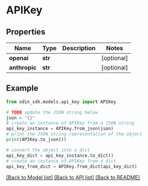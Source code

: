 # APIKey


## Properties

Name | Type | Description | Notes
------------ | ------------- | ------------- | -------------
**openai** | **str** |  | [optional] 
**anthropic** | **str** |  | [optional] 

## Example

```python
from odin_sdk.models.api_key import APIKey

# TODO update the JSON string below
json = "{}"
# create an instance of APIKey from a JSON string
api_key_instance = APIKey.from_json(json)
# print the JSON string representation of the object
print(APIKey.to_json())

# convert the object into a dict
api_key_dict = api_key_instance.to_dict()
# create an instance of APIKey from a dict
api_key_from_dict = APIKey.from_dict(api_key_dict)
```
[[Back to Model list]](../README.md#documentation-for-models) [[Back to API list]](../README.md#documentation-for-api-endpoints) [[Back to README]](../README.md)


